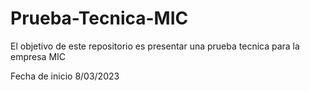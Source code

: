 # Prueba-Tecnica-MIC

El objetivo de este repositorio es presentar una prueba tecnica para la empresa MIC

Fecha de inicio 8/03/2023
